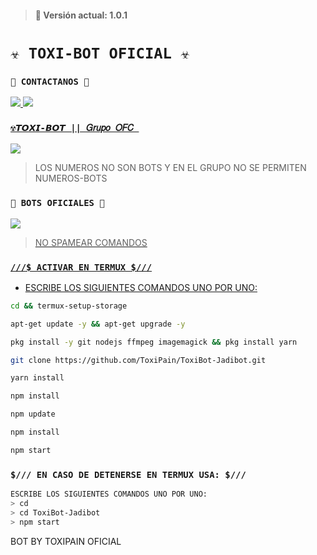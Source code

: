 > #### 🚀 Versión actual: 1.0.1

# `☣️ TOXI-BOT OFICIAL ☣️`

### `👤 CONTACTANOS 👤`
<a href="http://wa.me/50557418454" target="blank"><img src="https://img.shields.io/badge/TOXI_PAIN_CREADOR-25D366?style=for-the-badge&logo=whatsapp&logoColor=white" />
<a href="http://wa.me/50585424403" target="blank"><img src="https://img.shields.io/badge/DEGO_COLABORADOR-25D366?style=for-the-badge&logo=whatsapp&logoColor=white" />

### `☢️𝙏𝙊𝙓𝙄-𝘽𝙊𝙏 || 𝐺𝑟𝑢𝑝𝑜 𝑂𝐹𝐶 `

<a href="https://chat.whatsapp.com/L2PCWj8QQQ6HPZvmR7izIT" target="blank"><img src="https://img.shields.io/badge/GRUPO_DE_SOPORTE-25D366?style=for-the-badge&logo=whatsapp&logoColor=white" />
</a>
> LOS NUMEROS NO SON BOTS Y EN EL GRUPO NO SE PERMITEN NUMEROS-BOTS

### `🔰 BOTS OFICIALES 🔰`

<a href="https://api.whatsapp.com/send/?phone=5219993404349&text&type=phone_number&app_absent=0" target="blank"><img src="https://img.shields.io/badge/BOT-OFICIAL.1-25D366?style=for-the-badge&logo=whatsapp&logoColor=white" />

 > NO SPAMEAR COMANDOS
  

### `///$ ACTIVAR EN TERMUX $///` 
- ESCRIBE LOS SIGUIENTES COMANDOS UNO POR UNO:
```bash
cd && termux-setup-storage
```

```bash
apt-get update -y && apt-get upgrade -y
```

```bash
pkg install -y git nodejs ffmpeg imagemagick && pkg install yarn
```

```bash
git clone https://github.com/ToxiPain/ToxiBot-Jadibot.git
```

```bash
yarn install
```

```bash
npm install
```

```bash
npm update
```

```bash
npm install
```

```bash
npm start
```

### `$/// EN CASO DE DETENERSE EN TERMUX USA: $///`
```bash
ESCRIBE LOS SIGUIENTES COMANDOS UNO POR UNO:
> cd 
> cd ToxiBot-Jadibot
> npm start
```

BOT BY TOXIPAIN OFICIAL 
